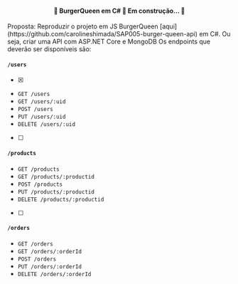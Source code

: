 <h4 align="center"> 
	🚧  BurgerQueen em C# 🚀 Em construção...  🚧
</h4>

<p>Proposta: Reproduzir o projeto em JS BurgerQueen [aqui](https://github.com/carolineshimada/SAP005-burger-queen-api) em C#. Ou seja, criar uma API com ASP.NET Core e MongoDB
Os endpoints que deverão ser disponíveis são:
</p>

#### `/users`
- [x]
* `GET /users`
* `GET /users/:uid`
* `POST /users`
* `PUT /users/:uid`
* `DELETE /users/:uid`
- [ ]
#### `/products`

* `GET /products`
* `GET /products/:productid`
* `POST /products`
* `PUT /products/:productid`
* `DELETE /products/:productid`
- [ ]
#### `/orders`

* `GET /orders`
* `GET /orders/:orderId`
* `POST /orders`
* `PUT /orders/:orderId`
* `DELETE /orders/:orderId`




